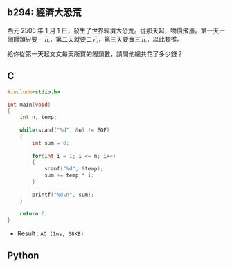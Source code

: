 ## b294: 經濟大恐荒
西元 2505 年 1 月 1 日，發生了世界經濟大恐荒。從那天起，物價飛漲。第一天一個饅頭只要一元，第二天就要二元，第三天要賣三元，以此類推。

給你從第一天起文文每天所買的饅頭數，請問他總共花了多少錢？

## C
```C
#include<stdio.h>

int main(void)
{
	int n, temp;
	
	while(scanf("%d", &n) != EOF)
	{
		int sum = 0;
		
		for(int i = 1; i <= n; i++)
		{
			scanf("%d", &temp);
			sum += temp * i;
		}
		
		printf("%d\n", sum);
	}
	
	return 0;		
}
```
 * Result : `AC (1ms, 68KB)`

## Python
